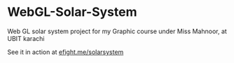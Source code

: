 # WebGL-Solar-System
Web GL solar system project for my Graphic course under Miss Mahnoor, at UBIT karachi

See it in action at [efight.me/solarsystem](https://efight.me/solarsystem)
